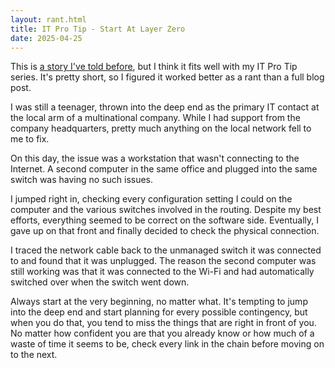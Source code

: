 ```yaml
---
layout: rant.html
title: IT Pro Tip - Start At Layer Zero
date: 2025-04-25
---
```

This is [a story I've told before](https://www.reddit.com/r/talesfromtechsupport/comments/6lr7xz/simple_solutions/), but I think it fits well with my IT Pro Tip series. It's pretty short, so I figured it worked better as a rant than a full blog post.
<!-- more -->

I was still a teenager, thrown into the deep end as the primary IT contact at the local arm of a multinational company. While I had support from the company headquarters, pretty much anything on the local network fell to me to fix.

On this day, the issue was a workstation that wasn't connecting to the Internet. A second computer in the same office and plugged into the same switch was having no such issues.

I jumped right in, checking every configuration setting I could on the computer and the various switches involved in the routing. Despite my best efforts, everything seemed to be correct on the software side. Eventually, I gave up on that front and finally decided to check the physical connection.

I traced the network cable back to the unmanaged switch it was connected to and found that it was unplugged. The reason the second computer was still working was that it was connected to the Wi-Fi and had automatically switched over when the switch went down.

Always start at the very beginning, no matter what. It's tempting to jump into the deep end and start planning for every possible contingency, but when you do that, you tend to miss the things that are right in front of you. No matter how confident you are that you already know or how much of a waste of time it seems to be, check every link in the chain before moving on to the next.